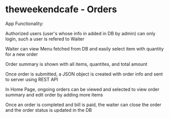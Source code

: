 # theweekendcafe - Orders

App Functionality:


Authorized users (user's whose info in added in DB by admin) can only login, such a user is refered to Waiter

Waiter can view Menu fetched from DB and easily select item with quantity for a new order

Order summary is shown with all items, quantites, and total amount

Once order is submitted, a JSON object is created with order info and sent to server using REST API

In Home Page, ongoing orders can be viewed and selected to view order summary and edit order by adding more items

Once an order is completed and bill is paid, the waiter can close the order and the order status is updated in the DB
